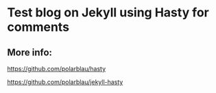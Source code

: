# Test blog on Jekyll using Hasty for comments

## More info:

https://github.com/polarblau/hasty

https://github.com/polarblau/jekyll-hasty

